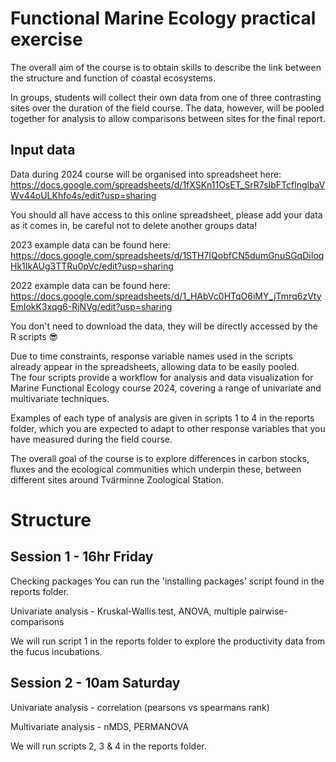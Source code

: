 # Functional Marine Ecology practical exercise
 
The overall aim of the course is to obtain skills to describe the link between the structure and function of coastal ecosystems. 

In groups, students will collect their own data from one of three contrasting sites over the duration of the field course. The data, however, will be pooled together for analysis to allow comparisons between sites for the final report. 

## Input data

Data during 2024 course will be organised into spreadsheet here: 
https://docs.google.com/spreadsheets/d/1fXSKn11OsET_SrR7sIbFTcflnglbaVWv44oULKhfo4s/edit?usp=sharing

You should all have access to this online spreadsheet, please add your data as it comes in, be careful not to delete another groups data!

2023 example data can be found here:
https://docs.google.com/spreadsheets/d/1STH7IQobfCN5dumGnuSGqDiIoqHk1IkAUg3TTRu0pVc/edit?usp=sharing

2022 example data can be found here: 
https://docs.google.com/spreadsheets/d/1_HAbVc0HTqO6iMY_jTmrq6zVtyEmIokK3xqg6-RjNVg/edit?usp=sharing

You don't need to download the data, they will be directly accessed by the R scripts :sunglasses:

Due to time constraints, response variable names used in the scripts already appear in the spreadsheets, allowing data to be easily pooled.  
The four scripts provide a workflow for analysis and data visualization for Marine Functional Ecology course 2024, covering a range of univariate and multivariate techniques. 

Examples of each type of analysis are given in scripts 1 to 4 in the reports folder, which you are expected to adapt to other response variables that you have measured during the field course.    

The overall goal of the course is to explore differences in carbon stocks,  fluxes and the ecological communities which underpin these, between different sites around Tvärminne Zoological Station. 

# Structure 

## Session 1 - 16hr Friday 

Checking packages 
You can run the 'installing packages' script found in the reports folder.

Univariate analysis - Kruskal-Wallis test, ANOVA, multiple pairwise-comparisons

We will run script 1 in the reports folder to explore the productivity data from the fucus incubations. 

## Session 2 - 10am Saturday 

Univariate analysis - correlation (pearsons vs spearmans rank)

Multivariate analysis - nMDS, PERMANOVA

We will run scripts 2, 3 & 4 in the reports folder.

